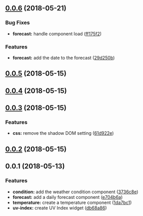 <a name="0.0.6"></a>
## [0.0.6](https://github.com/kensodemann/kws-weather-widgets/compare/v0.0.5...v0.0.6) (2018-05-21)


### Bug Fixes

* **forecast:** handle component load ([ff175f2](https://github.com/kensodemann/kws-weather-widgets/commit/ff175f2))


### Features

* **forecast:** add the date to the forecast ([29d250b](https://github.com/kensodemann/kws-weather-widgets/commit/29d250b))



<a name="0.0.5"></a>
## [0.0.5](https://github.com/kensodemann/kws-weather-widgets/compare/v0.0.4...v0.0.5) (2018-05-15)



<a name="0.0.4"></a>
## [0.0.4](https://github.com/kensodemann/kws-weather-widgets/compare/v0.0.3...v0.0.4) (2018-05-15)



<a name="0.0.3"></a>
## [0.0.3](https://github.com/kensodemann/kws-weather-widgets/compare/v0.0.3-3...v0.0.3) (2018-05-15)


### Features

* **css:** remove the shadow DOM setting ([61d922e](https://github.com/kensodemann/kws-weather-widgets/commit/61d922e))



<a name="0.0.2"></a>
## [0.0.2](https://github.com/kensodemann/kws-weather-widgets/compare/v0.0.1...v0.0.2) (2018-05-15)



<a name="0.0.1"></a>
## 0.0.1 (2018-05-13)


### Features

* **condition:** add the weather condition component ([3736c8e](https://github.com/kensodemann/kws-weather-widgets/commit/3736c8e))
* **forecast:** add a daily forecast component ([e704b6a](https://github.com/kensodemann/kws-weather-widgets/commit/e704b6a))
* **temperature:** create a temperature component ([1da7bc1](https://github.com/kensodemann/kws-weather-widgets/commit/1da7bc1))
* **uv-index:** create UV Index widget ([db68a86](https://github.com/kensodemann/kws-weather-widgets/commit/db68a86))




